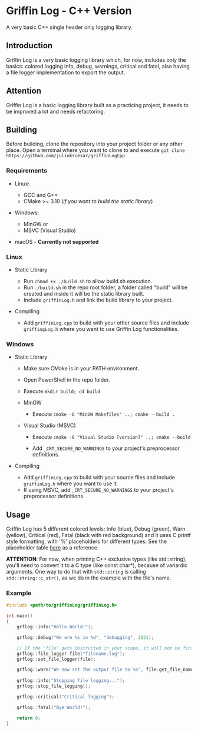 # Griffin Log - C++ Version
A very basic C++ single header only logging library.

## Introduction
Griffin Log is a very basic logging library which, for now, includes only the basics: colored logging info, debug, warnings, critical and fatal, also having a file logger implementation to export the output. 

## Attention
Griffin Log is a basic logging library built as a practicing project, it needs to be improved a lot and needs refactoring.

## Building
Before building, clone the repository into your project folder or any other place. Open a terminal where you want to clone to and execute `git clone https://github.com/juliokscesar/griffinLogCpp`

### Requirements
* Linux:
    * GCC and G++
    * CMake >=  3.10 (*if you want to build the static library*)

* Windows:
    * MinGW or
    * MSVC (Visual Studio)

* macOS - **Currently not supported**


### Linux
* Static Library
    * Run `chmod +x ./build.sh` to allow build.sh execution.
    * Run `./build.sh` in the repo root folder, a folder called "build" will be created and inside it will be the static library built.
    * Include `griffinLog.h` and link the build library to your project.

* Compiling
    * Add `griffinLog.cpp` to build with your other source files and include `griffingLog.h` where you want to use Griffin Log functionalities.

### Windows
* Static Library
    * Make sure CMake is in your PATH environment.
    * Open PowerShell in the repo folder.
    * Execute `mkdir build; cd build` 

    * MinGW
        * Execute `cmake -G "MinGW Makefiles" ..; cmake --build .`

    * Visual Studio (MSVC)
        * Execute `cmake -G "Visual Studio [version]" ..; cmake --build .`
        * Add `_CRT_SECURE_NO_WARNINGS` to your project's preprocessor definitions.

* Compiling
    * Add `griffinLog.cpp` to build with your source files and include `griffinLog.h` where you want to use it. 
    * If using MSVC, add `_CRT_SECURE_NO_WARNINGS` to your project's preprocessor definitions.

## Usage
Griffin Log has 5 different colored levels: Info (blue), Debug (green), Warn (yellow), Critical (red), Fatal (black with red background) and it uses C printf style formatting, with '%' placeholders for different types. See the placeholder table [here](https://www.cplusplus.com/reference/cstdio/printf/) as a reference.

**ATTENTION**: For now, when printing C++ exclusive types (like std::string), you'll need to convert it to a C type (like const char*), because of variardic arguments. One way to do that with `std::string` is calling `std::string::c_str()`, as we do in the example with the file's name.

### Example
```c++
#include <path/to/griffinLog/griffinLog.h>

int main()
{
    grflog::info("Hello World!");

    grflog::debug("We are %s in %d", "debugging", 2021);

    // If the 'file' gets destructed in your scope, it will not be finished until you set a new file or until you specify it with grflog::stop_file_logging();
    grflog::file_logger file("filename.log");
    grflog::set_file_logger(file);

    grflog::warn("We now set the output file to %s", file.get_file_name().c_str());
    
    grflog::info("Stopping file logging...");
    grflog::stop_file_logging();

    grflog::critical("Critical logging");

    grflog::fatal("Bye World!");

    return 0;
}

```
